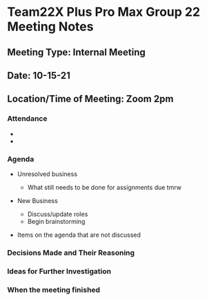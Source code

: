 # Team22X Plus Pro Max Group 22 Meeting Notes
## Meeting Type: Internal Meeting
## Date: 10-15-21
## Location/Time of Meeting: Zoom 2pm

### Attendance 
*
*

### Agenda
  
* Unresolved business
    * What still needs to be done for assignments due tmrw

* New Business
    * Discuss/update roles
    * Begin brainstorming 

*  Items on the agenda that are not discussed 

  
 ### Decisions Made and Their Reasoning
  
 ### Ideas for Further Investigation
  
 ### When the meeting finished 


